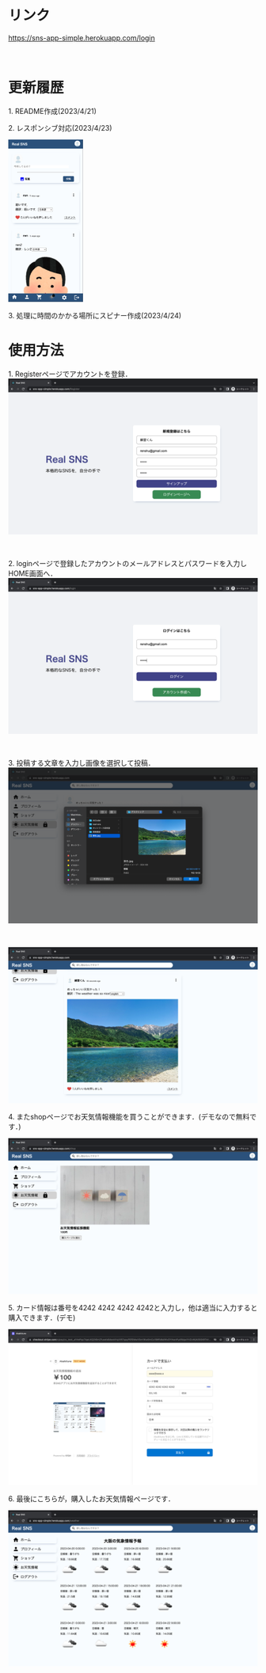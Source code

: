 # リンク
https://sns-app-simple.herokuapp.com/login

<br>

# 更新履歴
1\. README作成(2023/4/21)

2\. レスポンシブ対応(2023/4/23)

<img src="./frontend/READMEimg/responsive.png" width="30%">

3\. 処理に時間のかかる場所にスピナー作成(2023/4/24)

# 使用方法
1\. Registerページでアカウントを登録．
![登録画面](./frontend/READMEimg/Register.png)

<br>

2\. loginページで登録したアカウントのメールアドレスとパスワードを入力しHOME画面へ．
![ログイン画面](./frontend/READMEimg/login.png)

<br>

3\. 投稿する文章を入力し画像を選択して投稿．
![投稿](./frontend/READMEimg/post.png)

<br>

![投稿結果](./frontend/READMEimg/image.png)

4\. またshopページでお天気情報機能を買うことができます．(デモなので無料です．)

![ショップ画面](./frontend/READMEimg/shop.png)

5\. カード情報は番号を4242 4242 4242 4242と入力し，他は適当に入力すると購入できます．(デモ)

![購入画面](./frontend/READMEimg/checkout.png)

6\. 最後にこちらが，購入したお天気情報ページです．

![お天気情報画面](./frontend/READMEimg/weather.png)